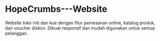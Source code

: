 # HopeCrumbs---Website
Website toko roti dan kue dengan fitur pemesanan online, katalog produk, dan voucher diskon. Dibuat responsif dan mudah digunakan untuk semua pelanggan.
